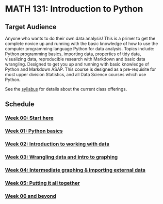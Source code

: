 # MATH 131: Introduction to Python

## Target Audience

Anyone who wants to do their own data analysis! This is a primer to get the
complete novice up and running with the basic knowledge of how to use the
computer programming language Python for data analysis. Topics include: Python
programming basics, importing data, properties of tidy data, visualizing data,
reproducible research with Markdown and basic data wrangling. Designed to get
you up and running with basic knowledge of Python and Markdown ASAP. This course is
designed as a pre-requisite for most upper division Statistics, and all Data
Science courses which use Python.

See the [syllabus](syllabus.md) for details about the current class offerings.

## Schedule

### [Week 00: Start here](week-00.md)

### [Week 01: Python basics](week-01.md)

### [Week 02: Introduction to working with data](week-02.md)

### [Week 03: Wrangling data and intro to graphing](week-03.md)

### [Week 04: Intermediate graphing & importing external data](week-04.md)

### [Week 05: Putting it all together](week-05.md)

### [Week 06 and beyond](and-beyond.md)
